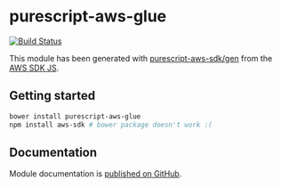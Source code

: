 # purescript-aws-glue

[![Build Status](https://app.wercker.com/status/5909b9e96d1080804b17a28f72f87b6b/s/master)](https://app.wercker.com/project/byKey/5909b9e96d1080804b17a28f72f87b6b)

This module has been generated with [purescript-aws-sdk/gen](https://github.com/purescript-aws-sdk/gen) from the [AWS SDK JS](https://github.com/aws/aws-sdk-js).

## Getting started

```sh
bower install purescript-aws-glue
npm install aws-sdk # bower package doesn't work :(
```

## Documentation

Module documentation is [published on GitHub](https://github.com/purescript-aws-sdk/purescript-aws-glue/tree/master/docs).
